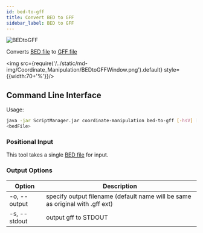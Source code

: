 ```yaml
---
id: bed-to-gff
title: Convert BED to GFF
sidebar_label: BED to GFF
---
```


![BEDtoGFF](/../static/icons/Coordinate_Manipulation/BEDtoGFF_square.svg)

Converts [BED file][bed-format]  to [GFF file][gff-format]

<img src={require('/../static/md-img/Coordinate_Manipulation/BEDtoGFFWindow.png').default} style={{width:70+'%'}}/>


## Command Line Interface

Usage:
```bash
java -jar ScriptManager.jar coordinate-manipulation bed-to-gff [-hsV] [-o=<output>]
<bedFile>
```

### Positional Input

This tool takes a single [BED file][bed-format] for input.

### Output Options

| Option | Description                                                                   |
| ------ |-------------------------------------------------------------------------------|
| -o, --output | specify output filename (default name will be same as original with .gff ext) |
| -s, --stdout | output gff to STDOUT                                                          |

[bed-format]:/docs/file-formats#bed
[gff-format]:/docs/file-formats#gff
